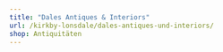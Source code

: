```yaml
---
title: "Dales Antiques & Interiors"
url: /kirkby-lonsdale/dales-antiques-und-interiors/
shop: Antiquitäten
---
```

